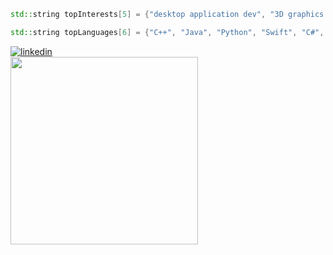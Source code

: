 ```C++
std::string topInterests[5] = {"desktop application dev", "3D graphics dev", "game dev", "creative coding / data visualizations", "UI/UX"};

std::string topLanguages[6] = {"C++", "Java", "Python", "Swift", "C#", "GLSL"};
```
[![linkedin](https://img.shields.io/badge/-313131?style=flat-square&labelColor=313131&logo=LinkedIn&logoColor=white&color=313131)](https://www.linkedin.com/in/matt-thomas-dev/)  
 <img width="300px" src="https://github-readme-stats.vercel.app/api/top-langs/?username=mcthomas&layout=compact&custom_title=="/> 

